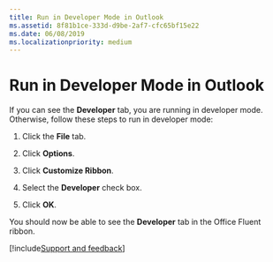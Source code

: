 ```yaml
---
title: Run in Developer Mode in Outlook
ms.assetid: 8f81b1ce-333d-d9be-2af7-cfc65bf15e22
ms.date: 06/08/2019
ms.localizationpriority: medium
---
```



# Run in Developer Mode in Outlook

If you can see the **Developer** tab, you are running in developer mode. Otherwise, follow these steps to run in developer mode:


1. Click the **File** tab.
    
2. Click **Options**.
    
3. Click **Customize Ribbon**.
    
4. Select the **Developer** check box.
    
5. Click **OK**.
    

You should now be able to see the **Developer** tab in the Office Fluent ribbon.

[!include[Support and feedback](~/includes/feedback-boilerplate.md)]

